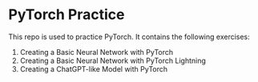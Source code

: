 # PyTorch Practice

This repo is used to practice PyTorch. It contains the following exercises:
1. Creating a Basic Neural Network with PyTorch
2. Creating a Basic Neural Network with PyTorch Lightning
3. Creating a ChatGPT-like Model with PyTorch